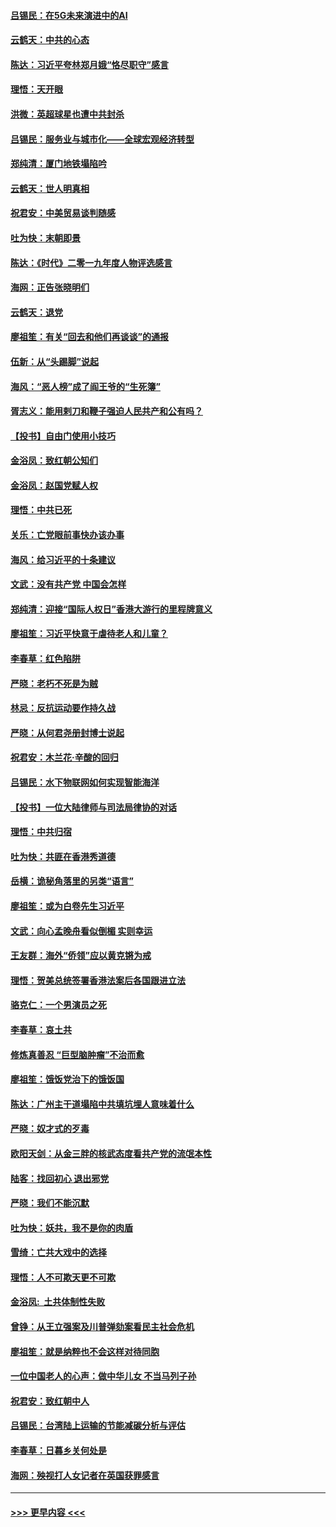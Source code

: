 #### [吕锡民：在5G未来演进中的AI](../pages/nsc993/n11730010.md?t=12182044) 
#### [云鹤天：中共的心态](../pages/nsc993/n11729906.md?t=12182044) 
#### [陈达：习近平夸林郑月娥“恪尽职守”感言](../pages/nsc993/n11729881.md?t=12182044) 
#### [理悟：天开眼](../pages/nsc993/n11729699.md?t=12182044) 
#### [洪微：英超球星也遭中共封杀](../pages/nsc993/n11727243.md?t=12182044) 
#### [吕锡民：服务业与城市化——全球宏观经济转型](../pages/nsc993/n11725845.md?t=12182044) 
#### [郑纯清：厦门地铁塌陷吟](../pages/nsc993/n11725813.md?t=12182044) 
#### [云鹤天：世人明真相](../pages/nsc993/n11725621.md?t=12182044) 
#### [祝君安：中美贸易谈判随感](../pages/nsc993/n11725609.md?t=12182044) 
#### [吐为快：末朝即景](../pages/nsc993/n11723365.md?t=12182044) 
#### [陈达：《时代》二零一九年度人物评选感言](../pages/nsc993/n11723337.md?t=12182044) 
#### [海网：正告张晓明们](../pages/nsc993/n11723228.md?t=12182044) 
#### [云鹤天：退党](../pages/nsc993/n11723056.md?t=12182044) 
#### [廖祖笙：有关“回去和他们再谈谈”的通报](../pages/nsc993/n11722442.md?t=12182044) 
#### [伍新：从“头踢脚”说起](../pages/nsc993/n11722429.md?t=12182044) 
#### [海风：“恶人榜”成了阎王爷的“生死簿”](../pages/nsc993/n11722272.md?t=12182044) 
#### [胥志义：能用剌刀和鞭子强迫人民共产和公有吗？](../pages/nsc993/n11720569.md?t=12182044) 
#### [【投书】自由门使用小技巧](../pages/nsc993/n11720180.md?t=12182044) 
#### [金浴凤：致红朝公知们](../pages/nsc993/n11720563.md?t=12182044) 
#### [金浴凤：赵国党赋人权](../pages/nsc993/n11720533.md?t=12182044) 
#### [理悟：中共已死](../pages/nsc993/n11720233.md?t=12182044) 
#### [关乐：亡党眼前事快办该办事](../pages/nsc993/n11719160.md?t=12182044) 
#### [海风：给习近平的十条建议](../pages/nsc993/n11717616.md?t=12182044) 
#### [文武：没有共产党 中国会怎样](../pages/nsc993/n11717584.md?t=12182044) 
#### [郑纯清：迎接“国际人权日”香港大游行的里程牌意义](../pages/nsc993/n11717417.md?t=12182044) 
#### [廖祖笙：习近平快意于虐待老人和儿童？](../pages/nsc993/n11715313.md?t=12182044) 
#### [李春草：红色陷阱](../pages/nsc993/n11715029.md?t=12182044) 
#### [严晓：老朽不死是为贼](../pages/nsc993/n11712910.md?t=12182044) 
#### [林忌：反抗运动要作持久战](../pages/nsc993/n11712623.md?t=12182044) 
#### [严晓：从何君尧册封博士说起](../pages/nsc993/n11712465.md?t=12182044) 
#### [祝君安：木兰花·辛酸的回归](../pages/nsc993/n11712381.md?t=12182044) 
#### [吕锡民：水下物联网如何实现智能海洋](../pages/nsc993/n11711158.md?t=12182044) 
#### [【投书】一位大陆律师与司法局律协的对话](../pages/nsc993/n11709675.md?t=12182044) 
#### [理悟：中共归宿](../pages/nsc993/n11710059.md?t=12182044) 
#### [吐为快：共匪在香港秀道德](../pages/nsc993/n11709979.md?t=12182044) 
#### [岳横：诡秘角落里的另类“语言”](../pages/nsc993/n11709792.md?t=12182044) 
#### [廖祖笙：或为白卷先生习近平](../pages/nsc993/n11708330.md?t=12182044) 
#### [文武：向心孟晚舟看似倒楣 实则幸运](../pages/nsc993/n11708236.md?t=12182044) 
#### [王友群：海外“侨领”应以黄克锵为戒](../pages/nsc993/n11706176.md?t=12182044) 
#### [理悟：贺美总统签署香港法案后各国跟进立法](../pages/nsc993/n11706853.md?t=12182044) 
#### [骆克仁：一个男演员之死](../pages/nsc993/n11706677.md?t=12182044) 
#### [李春草：哀土共](../pages/nsc993/n11706255.md?t=12182044) 
#### [修炼真善忍 “巨型脑肿瘤”不治而愈](../pages/nsc993/n11705340.md?t=12182044) 
#### [廖祖笙：饿饭党治下的饿饭国](../pages/nsc993/n11705085.md?t=12182044) 
#### [陈达：广州主干道塌陷中共填坑埋人意味着什么](../pages/nsc993/n11705046.md?t=12182044) 
#### [严晓：奴才式的歹毒](../pages/nsc993/n11704826.md?t=12182044) 
#### [欧阳天剑：从金三胖的核武态度看共产党的流氓本性](../pages/nsc993/n11702238.md?t=12182044) 
#### [陆客：找回初心 退出邪党](../pages/nsc993/n11702213.md?t=12182044) 
#### [严晓：我们不能沉默](../pages/nsc993/n11702110.md?t=12182044) 
#### [吐为快：妖共，我不是你的肉盾](../pages/nsc993/n11701366.md?t=12182044) 
#### [雪绮：亡共大戏中的选择](../pages/nsc993/n11699922.md?t=12182044) 
#### [理悟：人不可欺天更不可欺](../pages/nsc993/n11699657.md?t=12182044) 
#### [金浴凤:  土共体制性失败](../pages/nsc993/n11699361.md?t=12182044) 
#### [曾铮：从王立强案及川普弹劾案看民主社会危机](../pages/nsc993/n11699318.md?t=12182044) 
#### [廖祖笙：就是纳粹也不会这样对待同胞](../pages/nsc993/n11697658.md?t=12182044) 
#### [一位中国老人的心声：做中华儿女 不当马列子孙](../pages/nsc993/n11697525.md?t=12182044) 
#### [祝君安：致红朝中人](../pages/nsc993/n11697518.md?t=12182044) 
#### [吕锡民：台湾陆上运输的节能减碳分析与评估](../pages/nsc993/n11694983.md?t=12182044) 
#### [李春草：日暮乡关何处是](../pages/nsc993/n11694805.md?t=12182044) 
#### [海网：殃视打人女记者在英国获罪感言](../pages/nsc993/n11693832.md?t=12182044) 

----
#### [ >>> 更早内容 <<< ](../indexes/nsc993-earlier.md)
